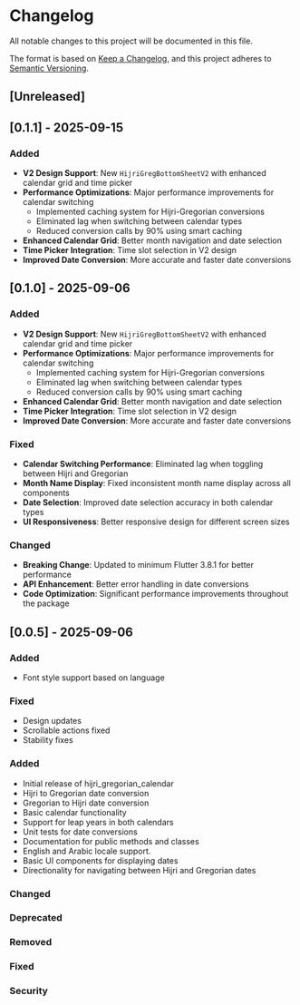 # Changelog

All notable changes to this project will be documented in this file.

The format is based on [Keep a Changelog](https://keepachangelog.com/en/1.0.0/),
and this project adheres to [Semantic Versioning](https://semver.org/spec/v2.0.0.html).

## [Unreleased]

## [0.1.1] - 2025-09-15
### Added
- **V2 Design Support**: New `HijriGregBottomSheetV2` with enhanced calendar grid and time picker
- **Performance Optimizations**: Major performance improvements for calendar switching
  - Implemented caching system for Hijri-Gregorian conversions
  - Eliminated lag when switching between calendar types
  - Reduced conversion calls by 90% using smart caching
- **Enhanced Calendar Grid**: Better month navigation and date selection
- **Time Picker Integration**: Time slot selection in V2 design
- **Improved Date Conversion**: More accurate and faster date conversions


## [0.1.0] - 2025-09-06

### Added
- **V2 Design Support**: New `HijriGregBottomSheetV2` with enhanced calendar grid and time picker
- **Performance Optimizations**: Major performance improvements for calendar switching
  - Implemented caching system for Hijri-Gregorian conversions
  - Eliminated lag when switching between calendar types
  - Reduced conversion calls by 90% using smart caching
- **Enhanced Calendar Grid**: Better month navigation and date selection
- **Time Picker Integration**: Time slot selection in V2 design
- **Improved Date Conversion**: More accurate and faster date conversions

### Fixed
- **Calendar Switching Performance**: Eliminated lag when toggling between Hijri and Gregorian
- **Month Name Display**: Fixed inconsistent month name display across all components
- **Date Selection**: Improved date selection accuracy in both calendar types
- **UI Responsiveness**: Better responsive design for different screen sizes

### Changed
- **Breaking Change**: Updated to minimum Flutter 3.8.1 for better performance
- **API Enhancement**: Better error handling in date conversions
- **Code Optimization**: Significant performance improvements throughout the package

## [0.0.5] - 2025-09-06

### Added
- Font style support based on language

### Fixed
- Design updates
- Scrollable actions fixed
- Stability fixes
### Added
- Initial release of hijri_gregorian_calendar
- Hijri to Gregorian date conversion
- Gregorian to Hijri date conversion
- Basic calendar functionality
- Support for leap years in both calendars
- Unit tests for date conversions
- Documentation for public methods and classes
- English and Arabic locale support.
- Basic UI components for displaying dates
- Directionality for navigating between Hijri and Gregorian dates

### Changed


### Deprecated

### Removed

### Fixed

### Security